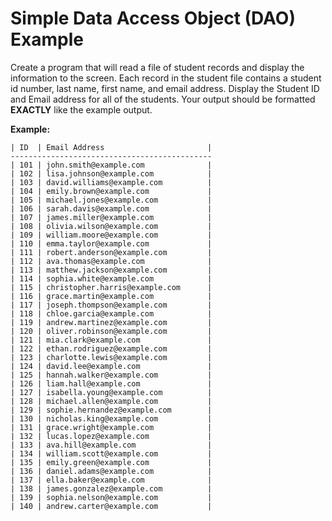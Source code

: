 # Simple Data Access Object (DAO) Example

Create a program that will read a file of student records and display the information to the screen.  Each record in the student file contains a student id number, last name, first name, and email address.  Display the Student ID and Email address for all of the students. Your output should be formatted **EXACTLY** like the example output.


**Example:**
```
| ID  | Email Address                       |
---------------------------------------------
| 101 | john.smith@example.com              |
| 102 | lisa.johnson@example.com            |
| 103 | david.williams@example.com          |
| 104 | emily.brown@example.com             |
| 105 | michael.jones@example.com           |
| 106 | sarah.davis@example.com             |
| 107 | james.miller@example.com            |
| 108 | olivia.wilson@example.com           |
| 109 | william.moore@example.com           |
| 110 | emma.taylor@example.com             |
| 111 | robert.anderson@example.com         |
| 112 | ava.thomas@example.com              |
| 113 | matthew.jackson@example.com         |
| 114 | sophia.white@example.com            |
| 115 | christopher.harris@example.com      |
| 116 | grace.martin@example.com            |
| 117 | joseph.thompson@example.com         |
| 118 | chloe.garcia@example.com            |
| 119 | andrew.martinez@example.com         |
| 120 | oliver.robinson@example.com         |
| 121 | mia.clark@example.com               |
| 122 | ethan.rodriguez@example.com         |
| 123 | charlotte.lewis@example.com         |
| 124 | david.lee@example.com               |
| 125 | hannah.walker@example.com           |
| 126 | liam.hall@example.com               |
| 127 | isabella.young@example.com          |
| 128 | michael.allen@example.com           |
| 129 | sophie.hernandez@example.com        |
| 130 | nicholas.king@example.com           |
| 131 | grace.wright@example.com            |
| 132 | lucas.lopez@example.com             |
| 133 | ava.hill@example.com                |
| 134 | william.scott@example.com           |
| 135 | emily.green@example.com             |
| 136 | daniel.adams@example.com            |
| 137 | ella.baker@example.com              |
| 138 | james.gonzalez@example.com          |
| 139 | sophia.nelson@example.com           |
| 140 | andrew.carter@example.com           |
```
